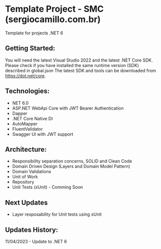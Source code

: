 # Template Project - SMC (sergiocamillo.com.br)
Template for projects .NET 6

## Getting Started:

You will need the latest Visual Studio 2022 and the latest .NET Core SDK.
Please check if you have installed the same runtime version (SDK) described in global.json
The latest SDK and tools can be downloaded from https://dot.net/core.

## Technologies:
- NET 6.0
- ASP.NET WebApi Core with JWT Bearer Authentication
- Dapper
- .NET Core Native DI
- AutoMapper
- FluentValidator
- Swagger UI with JWT support

## Architecture:
- Responsibility separation concerns, SOLID and Clean Code
- Domain Driven Design (Layers and Domain Model Pattern)
- Domain Validations
- Unit of Work
- Repository
- Unit Tests (xUnit) - Comming Soon

## Next Updates
- Layer resposability for Unit tests using xUnit

## Updates History:
11/04/2023 - Update to .NET 6


